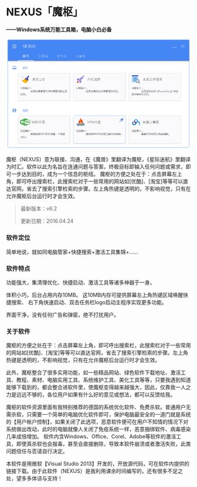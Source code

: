 # NEXUS「魔枢」



**——Windows系统万能工具箱，电脑小白必备**


![screenshot](resources/images/screenshot.png)




魔枢（NEXUS）意为联接、沟通，在《魔兽》里翻译为魔枢，《星际迷航》里翻译为时汇。软件以此为名旨在连通问题与答案，终极目标即输入任何问题或需求，即可一步达到目的，成为一个信息的枢纽。 
魔枢的方便之处在于：点击屏幕左上角，即可呼出搜索栏，此搜索栏对于一些常用的网站如[优酷]、[淘宝]等等可以直达官网，省去了搜索引擎检索的步骤。左上角热键是透明的，不影响视觉，只有在允许魔枢后台运行时才会生效。 

> 最新版本：v6.2 
>
> 更新日期：2016.04.24



### 软件定位

简单地说，就如同电脑管家+快捷搜索+激活工具集锦+……



### 软件特点

功能强大，集清理优化、快捷启动、激活工具等诸多神器于一身。 

体积小巧，后台占用内存10MB。 这10MB内存可提供屏幕左上角热键区域唤醒快捷搜索、 右下角快速启动、双击任务栏logo启动主程序实现更多功能。 

界面干净，没有任何广告和弹窗，绝不打扰用户。



### 关于软件

魔枢的方便之处在于：点击屏幕左上角，即可呼出搜索栏，此搜索栏对于一些常用的网站如[优酷]、[淘宝]等等可以直达官网，省去了搜索引擎检索的步骤。左上角热键是透明的，不影响视觉，只有在允许魔枢后台运行时才会生效。 

此外，魔枢整合了很多实用功能，如一些精品网站、绿色软件下载地址、激活工具、教程、素材、电脑实用工具、系统维护工具、美化工具等等，只要我遇到知道能够下载到的，都会整合进软件里，使魔枢变得越来越强大，因此，仅靠我一人之力是远远不够的，各位用户如果有什么好的意见或想法，都可以反馈给我。 

魔枢的软件资源里面有我特别推荐的德国的系统优化软件、免费杀软。普通用户无需杀软，只需要一个简单的电脑优化软件即可，保护电脑最安全的一道门就是系统的【用户帐户控制】，如果关闭了此选项，恶意软件便可在用户不知情的情况下对系统做出改动，此时的电脑就像人关闭了免疫系统一样，恶意捆绑软件、病毒感染几率成倍增加。 软件内含Windows、Office、Corel、Adobe等软件的激活工具，即使真杀软也会报毒，甚至会直接删除，导致本软件崩溃或者激活失败，此类问题信任与否请自行决定。 

本软件是用微软【Visual Studio 2013】开发的，开放源代码，可在软件内提供的链接下载。由于此软件（NEXUS）是我利用课余时间编写的，还有很多不足之处，望多多体谅与支持！

